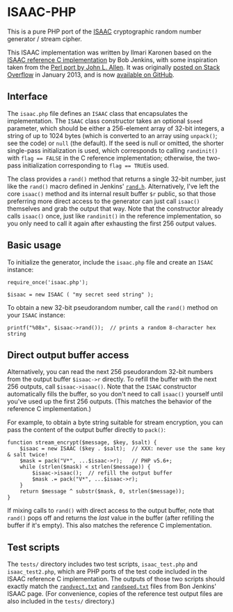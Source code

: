 # ISAAC-PHP

This is a pure PHP port of the [ISAAC] cryptographic random number generator / stream cipher.

This ISAAC implementation was written by Ilmari Karonen based on the [ISAAC reference C implementation][ISAAC-Home] by Bob Jenkins, with some inspiration taken from the [Perl port by John L. Allen][ISAAC-Perl].  It was originally [posted on Stack Overflow][ISAAC-SO] in January 2013, and is now [available on GitHub][ISAAC-GitHub].

## Interface

The `isaac.php` file defines an `ISAAC` class that encapsulates the implementation.  The `ISAAC` class constructor takes an optional `$seed` parameter, which should be either a 256-element array of 32-bit integers, a string of up to 1024 bytes (which is converted to an array using `unpack()`; see the code) or `null` (the default).  If the seed is null or omitted, the shorter single-pass initialization is used, which corresponds to calling `randinit()` with `flag == FALSE` in the C reference implementation; otherwise, the two-pass initialization corresponding to `flag == TRUE`is used.

The class provides a `rand()` method that returns a single 32-bit number, just like the `rand()` macro defined in Jenkins' [`rand.h`](http://www.burtleburtle.net/bob/c/rand.h).  Alternatively, I've left the core `isaac()` method and its internal result buffer `$r` public, so that those preferring more direct access to the generator can just call `isaac()` themselves and grab the output that way.  Note that the constructor already calls `isaac()` once, just like `randinit()` in the reference implementation, so you only need to call it again after exhausting the first 256 output values.

## Basic usage

To initialize the generator, include the `isaac.php` file and create an `ISAAC` instance:

    require_once('isaac.php');

    $isaac = new ISAAC ( "my secret seed string" );

To obtain a new 32-bit pseudorandom number, call the `rand()` method on your `ISAAC` instance:

    printf("%08x", $isaac->rand());  // prints a random 8-character hex string

## Direct output buffer access

Alternatively, you can read the next 256 pseudorandom 32-bit numbers from the output buffer `$isaac->r` directly.  To refill the buffer with the next 256 outputs, call `$isaac->isaac()`.  Note that the `ISAAC` constructor automatically fills the buffer, so you don't need to call `isaac()` yourself until you've used up the first 256 outputs.  (This matches the behavior of the reference C implementation.)

For example, to obtain a byte string suitable for stream encryption, you can pass the content of the output buffer directly to `pack()`:

    function stream_encrypt($message, $key, $salt) {
        $isaac = new ISAAC ($key . $salt);  // XXX: never use the same key & salt twice!
        $mask = pack("V*", ...$isaac->r);   // PHP v5.6+;
        while (strlen($mask) < strlen($message)) {
            $isaac->isaac();  // refill the output buffer
            $mask .= pack("V*", ...$isaac->r);
        }
        return $message ^ substr($mask, 0, strlen($message));
    }

If mixing calls to `rand()` with direct access to the output buffer, note that `rand()` pops off and returns the *last* value in the buffer (after refilling the buffer if it's empty).  This also matches the reference C implementation.

## Test scripts

The `tests/` directory includes two test scripts, `isaac_test.php` and `isaac_test2.php`, which are PHP ports of the test code included in the ISAAC reference C implementation.  The outputs of those two scripts should exactly match the [`randvect.txt`](http://www.burtleburtle.net/bob/rand/randvect.txt) and [`randseed.txt`](http://www.burtleburtle.net/bob/rand/randseed.txt) files from Bon Jenkins' ISAAC page.  (For convenience, copies of the reference test output files are also included in the `tests/` directory.)


  [ISAAC]: https://en.wikipedia.org/wiki/ISAAC_(cipher) "ISAAC (cipher) on Wikipedia"
  [ISAAC-Home]: http://www.burtleburtle.net/bob/rand/isaacafa.html "ISAAC: a fast cryptographic random number generator"
  [ISAAC-Perl]: http://www.burtleburtle.net/bob/rand/randperl.txt "Perl port of ISAAC by John L. Allen"
  [ISAAC-SO]: https://stackoverflow.com/questions/14420754/isaac-cipher-in-php/14428399#14428399 "Stack Overflow: ISAAC cipher in PHP"
  [ISAAC-GitHub]: https://github.com/vyznev/ISAAC-PHP "ISAAC-PHP on GitHub"
